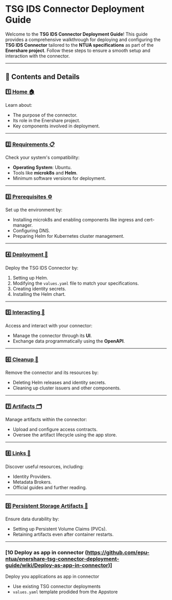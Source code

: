 # **TSG IDS Connector Deployment Guide**  
Welcome to the **TSG IDS Connector Deployment Guide**! This guide provides a comprehensive walkthrough for deploying and configuring the **TSG IDS Connector** tailored to the **NTUA specifications** as part of the **Enershare project**. Follow these steps to ensure a smooth setup and interaction with the connector.

---

## 📖 **Contents and Details**

### [1️⃣ Home 🏠](https://github.com/epu-ntua/enershare-tsg-connector-deployment-guide/wiki/1.-Home)  
Learn about:  
- The purpose of the connector.  
- Its role in the Enershare project.  
- Key components involved in deployment.  

---

### [2️⃣ Requirements 📋](https://github.com/epu-ntua/enershare-tsg-connector-deployment-guide/wiki/2.-Requirements)  
Check your system's compatibility:  
- **Operating System**: Ubuntu.  
- Tools like **microk8s** and **Helm**.  
- Minimum software versions for deployment.  

---

### [3️⃣ Prerequisites ⚙️](https://github.com/epu-ntua/enershare-tsg-connector-deployment-guide/wiki/3.-Prerequisites)  
Set up the environment by:  
- Installing microk8s and enabling components like ingress and cert-manager.  
- Configuring DNS.  
- Preparing Helm for Kubernetes cluster management.  

---

### [4️⃣ Deployment 🚀](https://github.com/epu-ntua/enershare-tsg-connector-deployment-guide/wiki/4.-Deployment)  
Deploy the TSG IDS Connector by:  
1. Setting up Helm.  
2. Modifying the `values.yaml` file to match your specifications.  
3. Creating identity secrets.  
4. Installing the Helm chart.  

---

### [5️⃣ Interacting 💬](https://github.com/epu-ntua/enershare-tsg-connector-deployment-guide/wiki/5.-Interacting)  
Access and interact with your connector:  
- Manage the connector through its **UI**.  
- Exchange data programmatically using the **OpenAPI**.  

---

### [6️⃣ Cleanup 🧹](https://github.com/epu-ntua/enershare-tsg-connector-deployment-guide/wiki/6.-Cleanup)  
Remove the connector and its resources by:  
- Deleting Helm releases and identity secrets.  
- Cleaning up cluster issuers and other components.  

---

### [7️⃣ Artifacts 🗂️](https://github.com/epu-ntua/enershare-tsg-connector-deployment-guide/wiki/Artifacts)  
Manage artifacts within the connector:  
- Upload and configure access contracts.  
- Oversee the artifact lifecycle using the app store.  

---

### [8️⃣ Links 🔗](https://github.com/epu-ntua/enershare-tsg-connector-deployment-guide/wiki/Links)  
Discover useful resources, including:  
- Identity Providers.  
- Metadata Brokers.  
- Official guides and further reading.  

---

### [9️⃣ Persistent Storage Artifacts 💾](https://github.com/epu-ntua/enershare-tsg-connector-deployment-guide/wiki/Persistent%20Storage%20Artifacts)  
Ensure data durability by:  
- Setting up Persistent Volume Claims (PVCs).  
- Retaining artifacts even after container restarts.  

---

### [10 Deploy as app in connector (https://github.com/epu-ntua/enershare-tsg-connector-deployment-guide/wiki/Deploy-as-app-in-connector)]
Deploy you applications as app in connector
- Use existing TSG connector deployments
- `values.yaml` template prodided from the Appstore 
